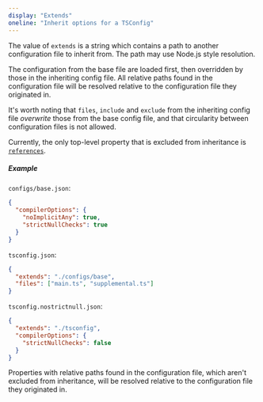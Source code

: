 ```yaml
---
display: "Extends"
oneline: "Inherit options for a TSConfig"
---
```


The value of `extends` is a string which contains a <span class='definition'>path to another configuration file</span> to inherit from.
The path may use Node.js style resolution.

<span class='important'>The configuration from the base file are loaded first</span>, then <span class='important'>overridden</span> by those in the inheriting config file. All relative paths found in the configuration file will be <span class='important'>resolved</span> relative to the configuration file they originated in.

<span class='important'>It's worth noting that `files`, `include` and `exclude` from the inheriting config file _overwrite_ those from the
base config file</span>, and that circularity between configuration files is not allowed.

Currently, the only top-level property that is excluded from inheritance is [`references`](#references).

##### Example

`configs/base.json`:

```json tsconfig
{
  "compilerOptions": {
    "noImplicitAny": true,
    "strictNullChecks": true
  }
}
```

`tsconfig.json`:

```json tsconfig
{
  "extends": "./configs/base",
  "files": ["main.ts", "supplemental.ts"]
}
```

`tsconfig.nostrictnull.json`:

```json tsconfig
{
  "extends": "./tsconfig",
  "compilerOptions": {
    "strictNullChecks": false
  }
}
```

Properties with relative paths found in the configuration file, which aren't excluded from inheritance, will be resolved relative to the configuration file they originated in.
